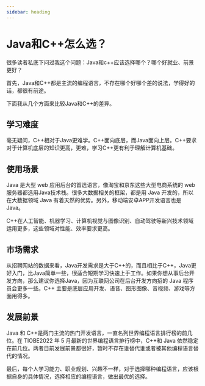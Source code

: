 ```yaml
---
sidebar: heading
---
```


# Java和C++怎么选？

很多读者私底下问过我这个问题：Java和c++应该选择哪个？哪个好就业、前景更好？

首先，Java和C++都是主流的编程语言，不存在哪个好哪个差的说法，学得好的话，都很有前途。

下面我从几个方面来比较Java和C++的差异。

## 学习难度

毫无疑问，C++相对于Java更难学。C++面向底层，而Java面向上层。C++要求对于计算机底层的知识更高，更难，学习C++更有利于理解计算机基础。

## 使用场景

Java 是大型 web 应用后台的首选语言，像淘宝和京东这些大型电商系统的 web 服务器都选用Java技术栈。很多大数据相关的框架，都是用 Java 开发的，所以在大数据领域 Java 有着天然的优势。另外，移动端安卓APP开发语言也是Java。

C++在人工智能、机器学习、计算机视觉与图像识别、自动驾驶等新兴技术领域运用更多，这些领域对性能、效率要求更高。

## 市场需求

从招聘网站的数据来看，Java开发需求是大于C++的，而且相比于C++，Java更好入门，比Java简单一些，很适合短期学习快速上手工作。如果你想从事后台开发方向，那么建议你选择Java，因为互联网公司在后台开发方向招的 Java 程序员会更多一些。C++ 主要是底层应用开发、语音、图形图像、音视频、游戏等方面用得多。

## 发展前景

Java 和 C++是两门主流的热门开发语言，一直名列世界编程语言排行榜的前几位。在 TIOBE2022 年 5 月最新的世界编程语言排行榜中，C++和 Java 依然稳定在前几位。两者目前发展前景都很好，暂时不存在谁替代谁或者被其他编程语言替代的情况。



最后，每个人学习能力、职业规划、兴趣不一样，对于选择哪种编程语言，应该根据自身的具体情况，选择相应的编程语言，做出最优的选择。

